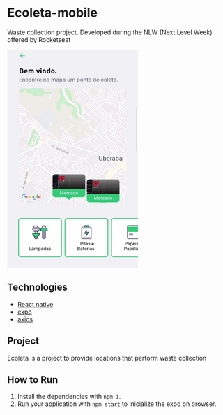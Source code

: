 # Ecoleta-mobile
Waste collection project. Developed during the NLW (Next Level Week) offered by Rocketseat

<img src="./assets/screenshot.png" width="300" height="500">


## Technologies

- [React native](https://reactnative.dev/)
- [expo](https://expo.io/)
- [axios](https://github.com/axios/axios)

##  Project

Ecoleta is a project to provide locations that perform waste collection

## How to Run

1. Install the dependencies with `npm i`.
2. Run your application with `npm start` to inicialize the expo on browser.
